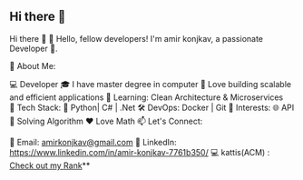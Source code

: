 ## Hi there 👋


Hi there 👋
👋 Hello, fellow developers! I'm amir konjkav, a passionate Developer 🚀.

🌟 About Me:

💻 Developer
🎓 I have master degree in computer
🚀 Love building scalable and efficient applications
🌱 Learning: Clean Architecture & Microservices  
🔧 Tech Stack:
🐍 Python| C# | .Net
🛠 DevOps: Docker | Git
🌈 Interests:
🌐 API
🚀 Solving Algorithm
❤️ Love Math
📫 Let's Connect:

📧 Email: amirkonjkav@gmail.com
🔗 LinkedIn: https://www.linkedin.com/in/amir-konjkav-7761b350/
💻 kattis(ACM) : [Check out my Rank](https://open.kattis.com/countries/IRN)**

